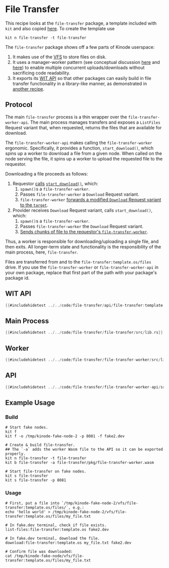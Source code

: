 # File Transfer

This recipe looks at the `file-transfer` package, a template included with `kit` and also copied [here](https://github.com/kinode-dao/kinode-book/tree/main/code/file-transfer).
To create the template use
```
kit n file-transfer -t file-transfer
```

The `file-transfer` package shows off a few parts of Kinode userspace:
1. It makes use of the [VFS](../apis/vfs.md) to store files on disk.
2. It uses a manager-worker pattern (see conceptual discussion [here](../system/process/processes.md#awaiting-a-response) and [here](../system/process/processes.md#spawning-child-processes)) to enable multiple concurrent uploads/downloads without sacrificing code readability.
3. It exports its [WIT API](../system/process/wit_apis.md) so that other packages can easily build in file transfer functionality in a library-like manner, as demonstrated in [another recipe](./package_apis_workers.md).

## Protocol

The main `file-transfer` process is a thin wrapper over the `file-transfer-worker-api`.
The main process manages transfers and exposes a `ListFiles` Request variant that, when requested, returns the files that are available for download.

The `file-transfer-worker-api` makes calling the `file-transfer-worker` ergonomic.
Specifically, it provides a function, `start_download()`, which spins up a worker to download a file from a given node.
When called on the node serving the file, it spins up a worker to upload the requested file to the requestor.

Downloading a file proceeds as follows:
1. Requestor [calls](https://github.com/kinode-dao/kinode-book/blob/main/code/file-transfer/file-transfer/src/lib.rs#L94) [`start_download()`](https://github.com/kinode-dao/kinode-book/blob/main/src/code/file-transfer/file-transfer-worker-api/src/lib.rs#L14-L55), which:
   1. `spawn()`s a `file-transfer-worker`.
   2. Passes `file-transfer-worker` a `Download` Request variant.
   3. `file-transfer-worker` [forwards a modified `Download` Request variant to the `target`](https://github.com/kinode-dao/kinode-book/blob/main/src/code/file-transfer/file-transfer-worker/src/lib.rs#L70-L79).
2. Provider receives `Download` Request variant, calls `start_download()`, which:
   1. `spawn()`s a `file-transfer-worker`.
   2. Passes `file-transfer-worker` the `Download` Request variant.
   3. [Sends chunks of file to the requestor's `file-transfer-worker`](https://github.com/kinode-dao/kinode-book/blob/main/src/code/file-transfer/file-transfer-worker/src/lib.rs#L81-L110).

Thus, a worker is responsible for downloading/uploading a single file, and then exits.
All longer-term state and functionality is the responsibility of the main process, here, `file-transfer`.

Files are transferred from and to the `file-transfer:template.os/files` drive.
If you use the `file-transfer-worker` or `file-transfer-worker-api` in your own package, replace that first part of the path with your package's package id.

## WIT API

```rust
{{#includehidetest ../../code/file-transfer/api/file-transfer:template.os-v0.wit}}
```

## Main Process

```rust
{{#includehidetest ../../code/file-transfer/file-transfer/src/lib.rs}}
```

## Worker

```rust
{{#includehidetest ../../code/file-transfer/file-transfer-worker/src/lib.rs}}
```

## API

```rust
{{#includehidetest ../../code/file-transfer/file-transfer-worker-api/src/lib.rs}}
```

## Example Usage

### Build

```
# Start fake nodes.
kit f
kit f -o /tmp/kinode-fake-node-2 -p 8081 -f fake2.dev

# Create & build file-transfer.
## The `-a` adds the worker Wasm file to the API so it can be exported properly.
kit n file-transfer -t file-transfer
kit b file-transfer -a file-transfer/pkg/file-transfer-worker.wasm

# Start file-transfer on fake nodes.
kit s file-transfer
kit s file-transfer -p 8081
```

### Usage

```
# First, put a file into `/tmp/kinode-fake-node-2/vfs/file-transfer:template.os/files/`, e.g.:
echo 'hello world' > /tmp/kinode-fake-node-2/vfs/file-transfer:template.os/files/my_file.txt

# In fake.dev terminal, check if file exists.
list-files:file-transfer:template.os fake2.dev

# In fake.dev terminal, download the file.
download:file-transfer:template.os my_file.txt fake2.dev

# Confirm file was downloaded:
cat /tmp/kinode-fake-node/vfs/file-transfer:template.os/files/my_file.txt
```
